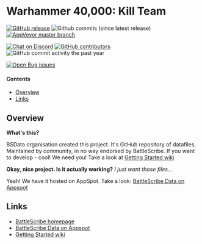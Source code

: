 Warhammer 40,000: Kill Team
==================================

[![GitHub release](https://img.shields.io/github/release/BSData/wh40k-killteam.svg?style=flat-square)](https://github.com/BSData/wh40k-killteam/releases/latest)
![Github commits (since latest release)](https://img.shields.io/github/commits-since/BSData/wh40k-killteam/latest.svg?style=flat-square)
[![AppVeyor master branch](https://img.shields.io/appveyor/ci/BSData/wh40k-killteam/master.svg?style=flat-square&logo=appveyor)](https://ci.appveyor.com/project/BSData/wh40k-killteam)

[![Chat on Discord](https://img.shields.io/discord/558412685981777922?style=flat-square)](https://discord.gg/KqPVhds)
[![GitHub contributors](https://img.shields.io/github/contributors/BSData/wh40k-killteam.svg?style=flat-square)](https://github.com/BSData/wh40k-killteam/graphs/contributors)
![GitHub commit activity the past year](https://img.shields.io/github/commit-activity/y/BSData/wh40k-killteam.svg?style=flat-square)

[![Open Bug issues](https://img.shields.io/github/issues/bsdata/wh40k-killteam/Type%3A%20bug.svg?style=for-the-badge)](https://github.com/BSData/wh40k-killteam/issues?q=is%3Aissue+is%3Aopen+label%3A%22Type%3A+bug%22)

#### Contents ####

* [Overview][]
* [Links][]

## Overview ##
[Overview]: #overview

__What's this?__

BSData organisation created this project. It's GitHub repository of datafiles.
Maintained by community, in no way endorsed by BattleScribe. If you want
to develop - cool! We need you! Take a look at [Getting Started wiki][]

__Okay, nice project. Is it actually working?__ _I just want those files..._

Yeah! We have it hosted on AppSpot. Take a look: [BattleScribe Data on Appspot][]


## Links ##
[Links]: #links

* [BattleScribe homepage][]
* [BattleScribe Data on Appspot][]
* [Getting Started wiki][]


[BattleScribe homepage]: http://www.battlescribe.net/
[BattleScribe Data on Appspot]: http://battlescribedata.appspot.com/#/repos
[Getting Started wiki]: https://github.com/BSData/catalogue-development/wiki/Getting-Started

